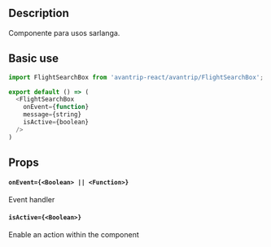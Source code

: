 ## Description
Componente para usos sarlanga.

## Basic use

```javascript
import FlightSearchBox from 'avantrip-react/avantrip/FlightSearchBox';

export default () => (
  <FlightSearchBox
    onEvent={function}
    message={string}
    isActive={boolean}
  />
)
```


## Props

#### `onEvent={<Boolean> || <Function>}`
Event handler

#### `isActive={<Boolean>}`
Enable an action within the component

